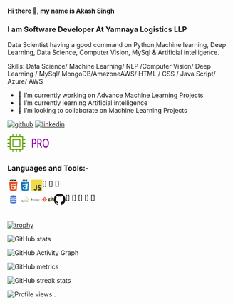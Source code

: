 #### Hi there 👋, my name is Akash Singh
###  I am Software Developer At Yamnaya Logistics LLP
Data Scientist having a good command on Python,Machine learning, Deep Learning, Data Science, Computer Vision, MySql & Artificial intelligence.

Skills: Data Science/ Machine Learning/ NLP /Computer Vision/ Deep Learning  / MySql/ MongoDB/AmazoneAWS/ HTML / CSS / Java Script/ Azure/ AWS

- 🔭 I’m currently working on Advance Machine Learning Projects 
- 🌱 I’m currently learning Artificial intelligence 
- 👯 I’m looking to collaborate on Machine Learning Projects 


[<img src='https://cdn.jsdelivr.net/npm/simple-icons@3.0.1/icons/github.svg' alt='github' height='40'>](https://github.com/AkashSahlot)  [<img src='https://cdn.jsdelivr.net/npm/simple-icons@3.0.1/icons/linkedin.svg' alt='linkedin' height='40'>](www.linkedin.com/in/akash-singh965042)


<a href='https://docs.github.com/en/developers'><img src='https://raw.githubusercontent.com/acervenky/animated-github-badges/master/assets/devbadge.gif' width='40' height='40'></a> <a href='https://github.com/pricing'><img src='https://raw.githubusercontent.com/acervenky/animated-github-badges/master/assets/pro.gif' width='40' height='40'></a> 

### Languages and Tools:-

[<img align="left" alt="HTML5" width="26px" src="https://raw.githubusercontent.com/github/explore/80688e429a7d4ef2fca1e82350fe8e3517d3494d/topics/html/html.png" />]
[<img align="left" alt="CSS3" width="26px" src="https://raw.githubusercontent.com/github/explore/80688e429a7d4ef2fca1e82350fe8e3517d3494d/topics/css/css.png" />]
[<img align="left" alt="JavaScript" width="26px" src="https://raw.githubusercontent.com/github/explore/80688e429a7d4ef2fca1e82350fe8e3517d3494d/topics/javascript/javascript.png" />]


[<img align="left" alt="SQL" width="26px" src="https://raw.githubusercontent.com/github/explore/80688e429a7d4ef2fca1e82350fe8e3517d3494d/topics/sql/sql.png" />]
[<img align="left" alt="MySQL" width="26px" src="https://raw.githubusercontent.com/github/explore/80688e429a7d4ef2fca1e82350fe8e3517d3494d/topics/mysql/mysql.png" />]
[<img align="left" alt="MongoDB" width="26px" src="https://raw.githubusercontent.com/github/explore/80688e429a7d4ef2fca1e82350fe8e3517d3494d/topics/mongodb/mongodb.png" />]
[<img align="left" alt="Git" width="26px" src="https://raw.githubusercontent.com/github/explore/80688e429a7d4ef2fca1e82350fe8e3517d3494d/topics/git/git.png" />]
[<img align="left" alt="GitHub" width="26px" src="https://raw.githubusercontent.com/github/explore/78df643247d429f6cc873026c0622819ad797942/topics/github/github.png" />]


<br />

[![trophy](https://github-profile-trophy.vercel.app/?username=AkashSahlot)](https://github.com/ryo-ma/github-profile-trophy)

![GitHub stats](https://github-readme-stats.vercel.app/api?username=AkashSahlot&show_icons=true)  

![GitHub Activity Graph](https://activity-graph.herokuapp.com/graph?username=AkashSahlot)  

![GitHub metrics](https://metrics.lecoq.io/AkashSahlot)  

![GitHub streak stats](https://github-readme-streak-stats.herokuapp.com/?user=AkashSahlot)  

![Profile views](https://gpvc.arturio.dev/AkashSahlot) .
